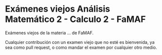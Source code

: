 # Exámenes viejos Análisis Matemático 2 - Calculo 2 - FaMAF

Exámenes viejos de la materia … de FaMAF.

Cualquier contribución con un examen viejo que no esté es bienvenida, ya sea como pull request, o como mandar el examen por cualquier otro medio.
